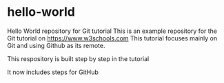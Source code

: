 # hello-world
Hello World repository for Git tutorial
This is an example repository for the Git tutorial on https://www.w3schools.com
This tutorial focuses mainly on Git and using Github as its remote.

This respository is built step by step in the tutorial

It now includes steps for GitHub
